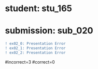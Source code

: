 # student: stu_165
# submission: sub_020

```diff
! ex02_0: Presentation Error
! ex02_1: Presentation Error
! ex02_2: Presentation Error
```
#incorrect=3
#correct=0
